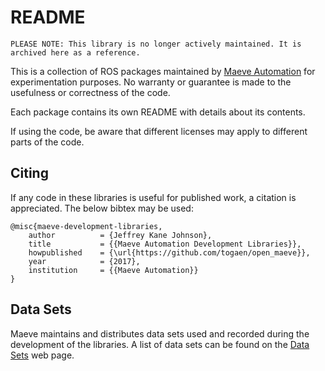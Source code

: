 # README

    PLEASE NOTE: This library is no longer actively maintained. It is archived here as a reference.

This is a collection of ROS packages maintained by [Maeve Automation](https://maeveautomation.com) for
experimentation purposes. No warranty or guarantee is made to the usefulness or correctness of the code.

Each package contains its own README with details about its contents.

If using the code, be aware that different licenses may apply to different parts
of the code.

## Citing

If any code in these libraries is useful for published work, a citation is appreciated. The below bibtex may be used:

    @misc{maeve-development-libraries,
        author          = {Jeffrey Kane Johnson},
        title           = {{Maeve Automation Development Libraries}},
        howpublished    = {\url{https://github.com/togaen/open_maeve}},
        year            = {2017},
        institution     = {{Maeve Automation}}
    }

## Data Sets

Maeve maintains and distributes data sets used and recorded during the development of the libraries. A list of data sets can be found on the [Data Sets](https://maeveautomation.com/data-sets/) web page.
